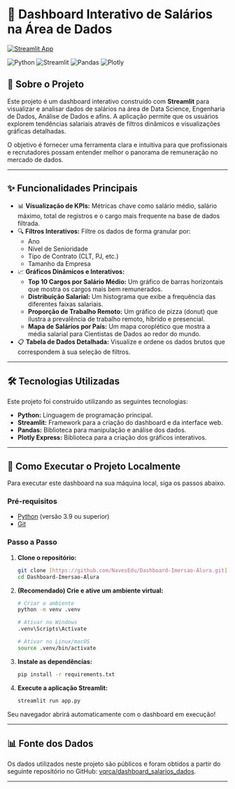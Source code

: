 # 🎲 Dashboard Interativo de Salários na Área de Dados

[![Streamlit App](https://static.streamlit.io/badges/streamlit_badge_black_white.svg)](https://dashboard-imersao-alura-eduardo.streamlit.app/)

![Python](https://img.shields.io/badge/Python-3.9%2B-blue.svg)
![Streamlit](https://img.shields.io/badge/Streamlit-1.35%2B-red.svg)
![Pandas](https://img.shields.io/badge/Pandas-2.2%2B-darkgreen.svg)
![Plotly](https://img.shields.io/badge/Plotly-5.22%2B-purple.svg)

## 📖 Sobre o Projeto

Este projeto é um dashboard interativo construído com **Streamlit** para visualizar e analisar dados de salários na área de Data Science, Engenharia de Dados, Análise de Dados e afins. A aplicação permite que os usuários explorem tendências salariais através de filtros dinâmicos e visualizações gráficas detalhadas.

O objetivo é fornecer uma ferramenta clara e intuitiva para que profissionais e recrutadores possam entender melhor o panorama de remuneração no mercado de dados.

---
## ✨ Funcionalidades Principais

* 📊 **Visualização de KPIs:** Métricas chave como salário médio, salário máximo, total de registros e o cargo mais frequente na base de dados filtrada.
* 🔍 **Filtros Interativos:** Filtre os dados de forma granular por:
    * Ano
    * Nível de Senioridade
    * Tipo de Contrato (CLT, PJ, etc.)
    * Tamanho da Empresa
* 📈 **Gráficos Dinâmicos e Interativos:**
    * **Top 10 Cargos por Salário Médio:** Um gráfico de barras horizontais que mostra os cargos mais bem remunerados.
    * **Distribuição Salarial:** Um histograma que exibe a frequência das diferentes faixas salariais.
    * **Proporção de Trabalho Remoto:** Um gráfico de pizza (donut) que ilustra a prevalência de trabalho remoto, híbrido e presencial.
    * **Mapa de Salários por País:** Um mapa coroplético que mostra a média salarial para Cientistas de Dados ao redor do mundo.
* 📋 **Tabela de Dados Detalhada:** Visualize e ordene os dados brutos que correspondem à sua seleção de filtros.

---

## 🛠️ Tecnologias Utilizadas

Este projeto foi construído utilizando as seguintes tecnologias:

* **Python:** Linguagem de programação principal.
* **Streamlit:** Framework para a criação do dashboard e da interface web.
* **Pandas:** Biblioteca para manipulação e análise dos dados.
* **Plotly Express:** Biblioteca para a criação dos gráficos interativos.

---

## 🚀 Como Executar o Projeto Localmente

Para executar este dashboard na sua máquina local, siga os passos abaixo.

### Pré-requisitos
* [Python](https://www.python.org/downloads/) (versão 3.9 ou superior)
* [Git](https://git-scm.com/)

### Passo a Passo

1.  **Clone o repositório:**
    ```bash
    git clone [https://github.com/NavesEdu/Dashboard-Imersao-Alura.git](https://github.com/NavesEdu/Dashboard-Imersao-Alura.git)
    cd Dashboard-Imersao-Alura
    ```

2.  **(Recomendado) Crie e ative um ambiente virtual:**
    ```bash
    # Criar o ambiente
    python -m venv .venv

    # Ativar no Windows
    .venv\Scripts\Activate

    # Ativar no Linux/macOS
    source .venv/bin/activate
    ```

3.  **Instale as dependências:**
    ```bash
    pip install -r requirements.txt
    ```

4.  **Execute a aplicação Streamlit:**
    ```bash
    streamlit run app.py
    ```

Seu navegador abrirá automaticamente com o dashboard em execução!

---
## 📊 Fonte dos Dados

Os dados utilizados neste projeto são públicos e foram obtidos a partir do seguinte repositório no GitHub:
[vqrca/dashboard_salarios_dados](https://github.com/vqrca/dashboard_salarios_dados/blob/main/dados-imersao-final.csv).

---
